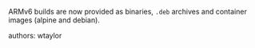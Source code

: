 ARMv6 builds are now provided as binaries, `.deb` archives and container images (alpine and debian).

authors: wtaylor
